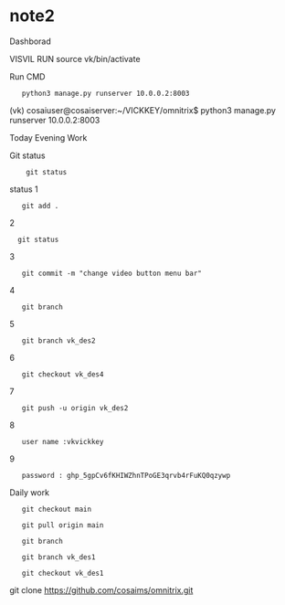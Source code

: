# note2
Dashborad



VISVIL RUN
       source vk/bin/activate
       
Run CMD       
       
       python3 manage.py runserver 10.0.0.2:8003




(vk) cosaiuser@cosaiserver:~/VICKKEY/omnitrix$ python3 manage.py runserver 10.0.0.2:8003


Today Evening Work

Git status
    
        git status
status
1
       
       git add .
2
      
      git status
3

       git commit -m "change video button menu bar"
4       

       git branch
5       

       git branch vk_des2   
6       

       git checkout vk_des4
7

       git push -u origin vk_des2
8

       user name :vkvickkey  
9       

       password : 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

Daily work

       git checkout main

       git pull origin main

       git branch

       git branch vk_des1

       git checkout vk_des1

git clone https://github.com/cosaims/omnitrix.git
